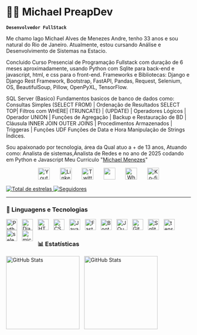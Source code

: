 # 👨‍💻 Michael PreapDev

**`Desenvolvedor FullStack`**

Me chamo Iago Michael Alves de Menezes Andre, tenho 33 anos e sou natural do Rio de Janeiro. Atualmente, estou cursando Análise e Desenvolvimento de Sistemas na Estacio.

Concluido Curso Presencial de Programação Fullstack com duração de 6 meses aproximadamente, usando Python com Sqlite para back-end e javascript, html, e css para o front-end. Frameworks e Bibliotecas: 
Django e Django Rest Framework, 
Bootstrap, 
FastAPI, 
Pandas, 
Request,
Selenium, 
OS, 
BeautifulSoup,
Pillow,
OpenPyXL, 
TensorFlow. 

SQL Server (Basico) 
Fundamentos basicos de banco de dados como: Consultas Simples (SELECT FROM) | Ordenação de Resultados SELECT TOP|
Filtros com WHERE| (TRUNCATE) | (UPDATE) | Operadores Lógicos | Operador UNION | Funções de Agregação | Backup e Restauração de BD | Cláusula INNER JOIN 
OUTER JOINS | Procedimentos Armazenados | Triggeras | Funções UDF Funções de Data e Hora Manipulação de Strings Índices.

Sou apaixonado por tecnologia, área da Qual atuo a + de 13 anos, Atuando como: Analista de sistemas,Analista de Redes e no ano de 2025 codando em Python e Javascript  Meu Curriculo "[Michael Menezes](https://ocurriculo.com.br/cv/5366365e730d07ce05fa437617f7a642/)"

<p align="center">
  <a href="https://www.youtube.com/c/promadod"><img width="32px" alt="Youtube" title="Youtube" src="https://i.imgur.com/UiBRTqg.png"/></a>
  &#8287;&#8287;&#8287;&#8287;&#8287;
  <a href="https://www.linkedin.com/in/michael-preapdev/"><img width="32px" alt="LinkedIn" title="LinkedIn" src="https://i.imgur.com/WDOikt4.png"/></a>
  &#8287;&#8287;&#8287;&#8287;&#8287;
  <a href="https://twitter.com/promadod"><img width="32px" alt="Twitter" title="Twitter" src="https://i.imgur.com/Es2JfN2.png"/></a>
  &#8287;&#8287;&#8287;&#8287;&#8287;
  <a href="https://discord.gg/preapdev" alt="Discord" title="Dev Pro Tips Discord Server"><img width="32px" src="https://i.imgur.com/6lNnA9U.png"/></a>
  &#8287;&#8287;&#8287;&#8287;&#8287;
  <a href="https://wa.me/5521986855874"><img width="32px" alt="Whatsapp" title="Preapdev Contato" src="https://i.imgur.com/mV2UGjK.png"></a>
  &#8287;&#8287;&#8287;&#8287;&#8287;
  <a href="https://www.instagram.com/Michael_preapdev"><img width="32px" alt="Ko-fi" title="Instagram" src="https://imgur.com/OWdUupI.png"/></a>
<!--   &#8287;&#8287;&#8287;&#8287;&#8287;
  <a href="http://eyl327.mywebcommunity.org/promos/"><img width="32px" alt="Free Stuff" title="Free gifts for you" src="https://i.imgur.com/0uVwkoZ.png"/></a> -->
</p>

<p align="left">
    <a href="https://github.com/promadod?tab=repositories&sort=stargazers">
        <img 
            alt="Total de estrelas" 
            title="Total de estrelas GitHub" 
            src="https://custom-icon-badges.demolab.com/github/stars/promadod?color=55960c&style=for-the-badge&labelColor=488207&logo=star&label=estrelas"
        />
    </a>
    <a href="https://github.com/promadod?tab=followers">
        <img 
            alt="Seguidores" 
            title="Me siga no GitHub" 
            src="https://custom-icon-badges.demolab.com/github/followers/promadod?color=236ad3&labelColor=1155ba&style=for-the-badge&logo=github&label=Seguidores&logoColor=white"
        />
    </a>
</p>

---

### 🤖 Linguagens e Tecnologias

<img 
    align="left" 
    alt="Python" 
    title="Python"
    width="30px" 
    style="padding-right: 10px;" 
    src="https://cdn.jsdelivr.net/gh/devicons/devicon@latest/icons/python/python-original.svg" 
/>
          
<img 
    align="left" 
    alt="Django" 
    title="Django"
    width="30px" 
    style="padding-right: 10px;" 
    src="https://cdn.jsdelivr.net/gh/devicons/devicon@latest/icons/django/django-plain.svg"
/>

<img 
    align="left" 
    alt="HTML"
    title="HTML" 
    width="30px" 
    style="padding-right: 10px;" 
    src="https://cdn.jsdelivr.net/gh/devicons/devicon@latest/icons/html5/html5-original.svg" 
/>
<img 
    align="left" 
    alt="CSS" 
    title="CSS"
    width="30px" 
    style="padding-right: 10px;" 
    src="https://cdn.jsdelivr.net/gh/devicons/devicon@latest/icons/css3/css3-original.svg" 
/>
<img 
    align="left" 
    alt="JavaScript" 
    title="JavaScript"
    width="30px" 
    style="padding-right: 10px;" 
    src="https://cdn.jsdelivr.net/gh/devicons/devicon@latest/icons/javascript/javascript-original.svg" 
/>

<img 
    align="left" 
    alt="FastApi"
    title="FastApi" 
    width="30px" 
    style="padding-right: 10px;" 
    src="https://cdn.jsdelivr.net/gh/devicons/devicon@latest/icons/fastapi/fastapi-original-wordmark.svg" 
/>

<img 
    align="left" 
    alt="Bootstrap"
    title="Bootstrap" 
    width="30px" 
    style="padding-right: 10px;" 
    src="https://cdn.jsdelivr.net/gh/devicons/devicon@latest/icons/bootstrap/bootstrap-original.svg" 
/>


<img 
    align="left" 
    alt="JQuery" 
    title="JQuery"
    width="30px" 
    style="padding-right: 10px;" 
    src="https://cdn.jsdelivr.net/gh/devicons/devicon@latest/icons/jquery/jquery-original.svg" 
/>
<img 
    align="left" 
    alt="Git" 
    title="Git"
    width="30px" 
    style="padding-right: 10px;" 
    src="https://cdn.jsdelivr.net/gh/devicons/devicon@latest/icons/git/git-original.svg" 
/>
<img 
    align="left" 
    alt="Sqlite" 
    title="Sqlite"
    width="30px" 
    style="padding-right: 10px;" 
    src="https://cdn.jsdelivr.net/gh/devicons/devicon@latest/icons/sqlite/sqlite-original-wordmark.svg" 
/>

<img 
    align="left" 
    alt="tensorflow" 
    title="tensorflow"
    width="30px" 
    style="padding-right: 10px;" 
    src="https://cdn.jsdelivr.net/gh/devicons/devicon@latest/icons/tensorflow/tensorflow-original.svg" 
/>

<img 
    align="left" 
    alt="selenium" 
    title="selenium"
    width="30px" 
    style="padding-right: 10px;" 
    src="https://cdn.jsdelivr.net/gh/devicons/devicon@latest/icons/selenium/selenium-original.svg" 
/>

<img 
    align="left" 
    alt="microsoftsqlserver" 
    title="microsoftsqlserver"
    width="30px" 
    style="padding-right: 10px;" 
    src="https://cdn.jsdelivr.net/gh/devicons/devicon@latest/icons/microsoftsqlserver/microsoftsqlserver-original-wordmark.svg" 
/>

<br/>
<br/>

### 📊 Estatísticas

<p>
  <img 
    align="left" 
    alt="GitHub Stats" 
    height="200" 
    style="padding-right: 10px;" 
    src="https://github-readme-stats.vercel.app/api?username=promadod&show_icons=true&theme=tokyonight&include_all_commits=true&locale=pt-br" 
  />

<img 
      align="left" 
      alt="GitHub Stats" 
      height="200" 
      src="https://github-readme-stats.vercel.app/api/top-langs/?username=promadod&theme=tokyonight&layout=compact&custom_title=Tecnologias&langs_count=9" 
  />

</p>

